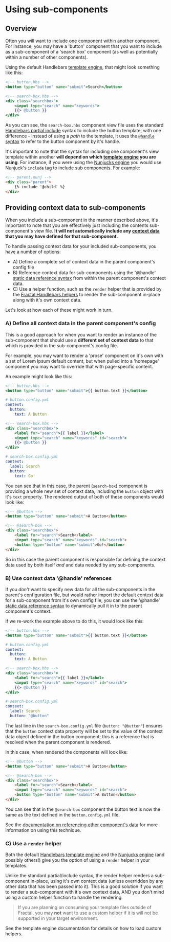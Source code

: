 # Using sub-components

<!-- START doctoc -->
<!-- END doctoc -->

## Overview

Often you will want to include one component within another component. For instance, you may have a 'button' component that you want to include as a sub-component of a 'search box' component (as well as potentially within a number of other components).

Using the default Handlebars [template engine](/docs/), that might look something like this:

```handlebars
<!-- button.hbs -->
<button type="button" name="submit">Search</button>
```

```handlebars
<!-- search-box.hbs -->
<div class="searchbox">
    <input type="search" name="keywords">
    {{> @button }}
</div>
```
As you can see, the `search-box.hbs` component view file uses the standard [Handlebars partial include](http://handlebarsjs.com/#partials) syntax to include the button template, with one difference - instead of using a *path* to the template, it uses the [`@handle` syntax](/docs/components/overview.md#referencing-components---@handle-syntax) to refer to the button component by it's handle. 

It's important to note that the syntax for including one component's view template within another **will depend on which [template engine](/docs/engines/overview.md) you are using**. For instance, if you were using the [Nunjucks engine](https://github.com/frctl/nunjucks-adapter) you would use Nunjuck's `include` tag to include sub components. For example:

```html
<!-- parent.nunj -->
<div class="parent">
    {% include '@child' %}
</div>
```

## Providing context data to sub-components

When you include a sub-component in the manner described above, it's important to note that you are effectively just including the contents sub-component's view file. **It will not automatically include any [context data](/docs/components) that you may have defined for that sub-component.**

To handle passing context data for your included sub-components, you have a number of options:

* A) Define a complete set of context data in the parent component's config file
* B) Reference context data for sub-components using the '@handle' [static data reference syntax](/docs/components/context.md#referencing-context-from-other-components) from within the parent component's context data.
* C) Use a helper function, such as the `render` helper that is provided by the [Fractal Handlebars helpers](https://github.com/frctl/handlebars-helpers) to render the sub-component in-place along with it's own context data.

Let's look at how each of these might work in turn.

### A) Define all context data in the parent component's config

This is a good approach for when you want to render an instance of the sub-component that should use a **different set of context data** to that which is provided in the sub-component's config file.

For example, you may want to render a 'prose' component on it's own with a set of Lorem Ipsum default content, but when pulled into a 'homepage' component you may want to override that with page-specific content.

An example might look like this:

```handlebars
<!-- button.hbs -->
<button type="button" name="submit">{{ button.text }}</button>
```

```yaml
# button.config.yml
context:
  button: 
    text: A Button
```

```handlebars
<!-- search-box.hbs -->
<div class="searchbox">
    <label for="search">{{ label }}</label>
    <input type="search" name="keywords" id="search">
    {{> @button }}
</div>
```

```yaml
# search-box.config.yml
context:
  label: Search    
  button: 
    text: Go!
```
You can see that in this case, the parent (`search-box`) component is providing a whole new set of context data, including the `button` object with it's `text` property. The rendered output of both of these components would look like:

```html
<!-- @button -->
<button type="button" name="submit">A Button</button>
```

```html
<!-- @search-box -->
<div class="searchbox">
    <label for="search">Search</label>
    <input type="search" name="keywords" id="search">
    <button type="button" name="submit">Go!</button>
</div>
```
So in this case the parent component is responsible for defining the context data used by both itself *and* and data needed by any sub-components.

### B) Use context data '@handle' references

If you *don't* want to specify new data for all the sub-components in the parent's configuration file, but would rather import the default context data for a sub-component from it's own config file, you can use the  '@handle' [static data reference syntax](/docs/components/context.md#referencing-context-from-other-components) to dynamically pull it in to the parent component's context.

If we re-work the example above to do this, it would look like this:

```handlebars
<!-- button.hbs -->
<button type="button" name="submit">{{ button.text }}</button>
```

```yaml
# button.config.yml
context:
  button: 
    text: A Button
```

```handlebars
<!-- search-box.hbs -->
<div class="searchbox">
    <label for="search">{{ label }}</label>
    <input type="search" name="keywords" id="search">
    {{> @button }}
</div>
```

```yaml
# search-box.config.yml
context:
  label: Search    
  button: "@button"
```
The last line in the `search-box.config.yml` file (`button: "@button"`) ensures that the `button` context data property will be set to the value of the context data object defined in the button component; this is a reference that is resolved when the parent component is rendered.

In this case, when rendered the components will look like:

```html
<!-- @button -->
<button type="button" name="submit">A Button</button>
```

```html
<!-- @search-box -->
<div class="searchbox">
    <label for="search">Search</label>
    <input type="search" name="keywords" id="search">
    <button type="button" name="submit">A Button</button>
</div>
```

You can see that in the `@search-box` component the button text is now the same as the text defined in the `button.config.yml` file.

See the [documentation on referencing other component's data](/docs/components/context.md#referencing-context-from-other-components) for more information on using this technique.

### C) Use a `render` helper

Both the default [Handlebars template engine](/docs/engines/overview.md) and the [Nunjucks engine](https://github.com/frctl/nunjucks-adapter#helpers) (and possibly others!) give you the option of using a `render` helper in your templates.

Unlike the standard partial/include syntax, the render helper renders a sub-component in-place, using it's own context data (unless overridden by any other data that has been passed into it). This is a good solution if you want to render a sub-component with it's own context data, AND you don't mind using a custom helper function to handle the rendering.

> If you are planning on consuming your template files outside of Fractal, you may **not** want to use a custom helper if it is will not be supported in your target environment.

See the template engine documentation for details on how to load custom helpers.

